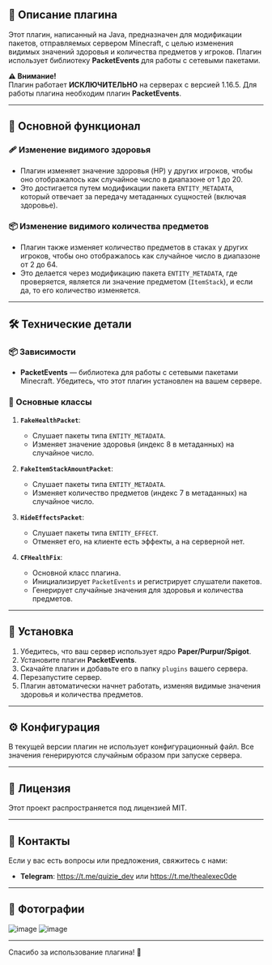## 🎯 Описание плагина

Этот плагин, написанный на Java, предназначен для модификации пакетов, отправляемых сервером Minecraft, с целью изменения видимых значений здоровья и количества предметов у игроков. Плагин использует библиотеку **PacketEvents** для работы с сетевыми пакетами.

**⚠️ Внимание!**  
Плагин работает **ИСКЛЮЧИТЕЛЬНО** на серверах с версией 1.16.5. Для работы плагина необходим плагин **PacketEvents**.

---

## 🌟 Основной функционал

### 🩹 Изменение видимого здоровья
- Плагин изменяет значение здоровья (HP) у других игроков, чтобы оно отображалось как случайное число в диапазоне от 1 до 20.
- Это достигается путем модификации пакета `ENTITY_METADATA`, который отвечает за передачу метаданных сущностей (включая здоровье).

### 📦 Изменение видимого количества предметов
- Плагин также изменяет количество предметов в стаках у других игроков, чтобы оно отображалось как случайное число в диапазоне от 2 до 64.
- Это делается через модификацию пакета `ENTITY_METADATA`, где проверяется, является ли значение предметом (`ItemStack`), и если да, то его количество изменяется.

---

## 🛠️ Технические детали

### 📦 Зависимости
- **PacketEvents** — библиотека для работы с сетевыми пакетами Minecraft. Убедитесь, что этот плагин установлен на вашем сервере.

### 🧩 Основные классы
1. **`FakeHealthPacket`**:
   - Слушает пакеты типа `ENTITY_METADATA`.
   - Изменяет значение здоровья (индекс 8 в метаданных) на случайное число.

2. **`FakeItemStackAmountPacket`**:
   - Слушает пакеты типа `ENTITY_METADATA`.
   - Изменяет количество предметов (индекс 7 в метаданных) на случайное число.
  
3. **`HideEffectsPacket`**:
   - Слушает пакеты типа `ENTITY_EFFECT`.
   - Отменяет его, на клиенте есть эффекты, а на серверной нет.

4. **`CFHealthFix`**:
   - Основной класс плагина.
   - Инициализирует `PacketEvents` и регистрирует слушатели пакетов.
   - Генерирует случайные значения для здоровья и количества предметов.

---

## 🚀 Установка
1. Убедитесь, что ваш сервер использует ядро **Paper/Purpur/Spigot**.
2. Установите плагин **PacketEvents**.
3. Скачайте плагин и добавьте его в папку `plugins` вашего сервера.
4. Перезапустите сервер.
5. Плагин автоматически начнет работать, изменяя видимые значения здоровья и количества предметов.

---

## ⚙️ Конфигурация
В текущей версии плагин не использует конфигурационный файл. Все значения генерируются случайным образом при запуске сервера.

---

## 📜 Лицензия
Этот проект распространяется под лицензией MIT.

---

## 📧 Контакты
Если у вас есть вопросы или предложения, свяжитесь с нами:
- **Telegram**: https://t.me/quizie_dev или https://t.me/thealexec0de

---

## 🎥 Фотографии
![image](https://github.com/user-attachments/assets/ae66efc1-b230-4da5-bfbf-9f1e41a6e748)
![image](https://github.com/user-attachments/assets/bf11b18c-de66-4d0a-8420-c3698c04b68a)

---

Спасибо за использование плагина! 🎉  
